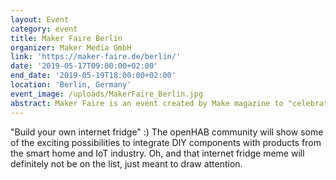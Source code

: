 ```yaml
---
layout: Event
category: event
title: Maker Faire Berlin
organizer: Maker Media GmbH
link: 'https://maker-faire.de/berlin/'
date: '2019-05-17T09:00:00+02:00'
end_date: '2019-05-19T18:00:00+02:00'
location: 'Berlin, Germany'
event_image: /uploads/MakerFaire_Berlin.jpg
abstract: Maker Faire is an event created by Make magazine to "celebrate arts, crafts, engineering, science projects and the Do-It-Yourself (DIY) mindset". 
---
```

"Build your own internet fridge" :) The openHAB community will show some of the exciting possibilities to integrate DIY components with products from the smart home and IoT industry. Oh, and that internet fridge meme will definitely not be on the list, just meant to draw attention.

<!-- more -->
